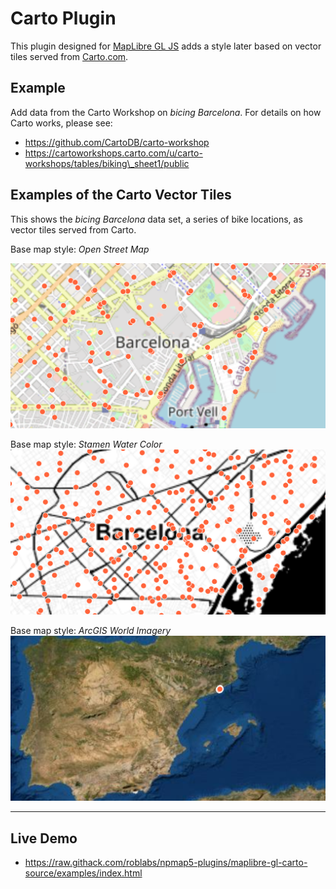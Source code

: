 # Carto Plugin

This plugin designed for [MapLibre GL JS](https://maplibre.org) adds a style later based on vector tiles served from [Carto.com](https://carto.com).

## Example

Add data from the Carto Workshop on *bicing Barcelona*.  For details on how Carto works, please see:

* https://github.com/CartoDB/carto-workshop
* https://cartoworkshops.carto.com/u/carto-workshops/tables/biking\_sheet1/public

## Examples of the Carto Vector Tiles

This shows the *bicing Barcelona* data set, a series of bike locations, as vector tiles served from Carto.

Base map style:  *Open Street Map*

![](assets/Carto-Plugin-OpenStreetMap.png)

Base map style:  *Stamen Water Color*
![](assets/Carto-Plugin-Stamen-Water-Color.png)

Base map style:  *ArcGIS World Imagery*
![](assets/Carto-Plugin-ArcGIS-World-Imagery.png)

---

## Live Demo
<!-- TODO:  change `roblabs` to `nationalparkservice` when PR lands -->
* https://raw.githack.com/roblabs/npmap5-plugins/maplibre-gl-carto-source/examples/index.html
